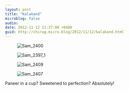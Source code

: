 ```yaml
---
layout: post
title: "Kalakand"
microblog: false
audio: 
date: 2012-11-12 11:37:00 +0400
guid: http://chirag.micro.blog/2012/11/12/kalakand.html
---
```

<figure><img alt="Sam_2400" src="http://www.chirag.biz/uploads/2018/89dcc5a6ac.jpg"></figure><figure><img alt="Sam_2397_1" src="http://www.chirag.biz/uploads/2018/5cb2fcfa9b.jpg"></figure><figure><img alt="Sam_2409" src="http://www.chirag.biz/uploads/2018/f90137ba30.jpg"></figure><figure><img alt="Sam_2407" src="http://www.chirag.biz/uploads/2018/0e7e615cd1.jpg"></figure><p>Paneer in a cup? Sweetened to perfection? Absolutely!</p>
